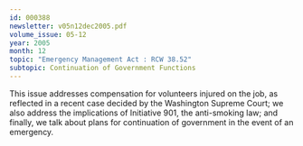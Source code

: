 ```yaml
---
id: 000388
newsletter: v05n12dec2005.pdf
volume_issue: 05-12
year: 2005
month: 12
topic: "Emergency Management Act : RCW 38.52"
subtopic: Continuation of Government Functions
---
```


This issue addresses compensation for volunteers injured on the job, as reflected  in a recent case decided by the Washington Supreme Court; we also address the implications of Initiative 901, the anti-smoking law; and finally, we talk about plans for continuation of government in the event of an emergency.